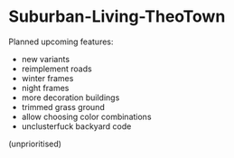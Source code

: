 # Suburban-Living-TheoTown

<Add description later>

Planned upcoming features:

  - new variants
  - reimplement roads
  - winter frames
  - night frames
  - more decoration buildings
  - trimmed grass ground
  - allow choosing color combinations
  - unclusterfuck backyard code

(unprioritised)
